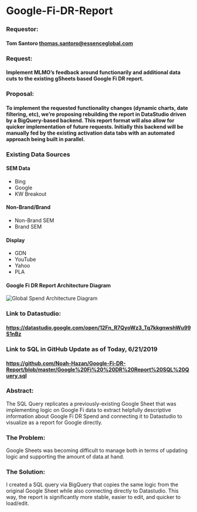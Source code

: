 # Google-Fi-DR-Report
### Requestor: 
#### Tom Santoro <thomas.santoro@essenceglobal.com>
### Request: 
#### Implement MLMO’s feedback around functionarily and additional data cuts to the existing gSheets based Google Fi DR report.
### Proposal:
#### To implement the requested functionality changes (dynamic charts, date filtering, etc), we’re proposing rebuilding the report in DataStudio driven by a BigQuery-based backend. This report format will also allow for quicker implementation of future requests. Initially this backend will be manually fed by the existing activation data tabs with an automated approach being built in parallel.
### Existing Data Sources
#### SEM Data
* Bing
* Google
* KW Breakout
#### Non-Brand/Brand
* Non-Brand SEM
* Brand SEM
#### Display
* GDN
* YouTube
* Yahoo
* PLA
#### Google Fi DR Report Architecture Diagram
![Global Spend Architecture Diagram](https://github.com/kfrandolph90/RTF-Reporting-Resources/blob/master/Google-Fi-DR-Report/Google_Fi_DR_Report_Architecture_Diagram.PNG)
### Link to Datastudio: 
#### https://datastudio.google.com/open/12Fn_R7QyoWz3_Tq7kkgnwshWu99S1nBz
### Link to SQL in GitHub Update as of Today, 6/21/2019
#### https://github.com/Noah-Hazan/Google-Fi-DR-Report/blob/master/Google%20Fi%20%20DR%20Report%20SQL%20Query.sql
### Abstract: 
The SQL Query replicates a previously-existing Google Sheet that was implementing logic on Google Fi data to extract helpfully descriptive information about Google Fi DR Spend and connecting it to Datastudio to visualize as a report for Google directly. 

### The Problem: 
Google Sheets was becoming difficult to manage both in terms of updating logic and supporting the amount of data at hand. 

### The Solution: 
I created a SQL query via BigQuery that copies the same logic from the original Google Sheet while also connecting directly to Datastudio. This way, the report is significantly more stable, easier to edit, and quicker to load/edit. 
